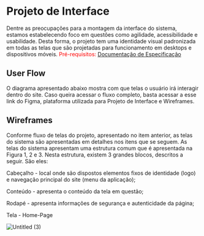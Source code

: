 
# Projeto de Interface

Dentre as preocupações para a montagem da interface do sistema, estamos estabelecendo foco em questões como agilidade, acessibilidade e usabilidade. Desta forma, o projeto tem uma identidade visual padronizada em todas as telas que são projetadas para funcionamento em desktops e dispositivos móveis.
<span style="color:red">Pré-requisitos: <a href="2-Especificação do Projeto.md"> Documentação de Especificação</a></span>


## User Flow

O diagrama apresentado abaixo mostra com que telas o usuário irá interagir dentro do site. Caso queira acessar o fluxo completo, basta acessar a esse link do Figma, plataforma utilizada para Projeto de Interface e Wireframes.


## Wireframes

Conforme  fluxo  de  telas  do  projeto,  apresentado  no  item  anterior,  as  telas  do  sistema  são apresentadas em detalhes nos itens que se seguem. As telas do sistema apresentam uma estrutura comum que é apresentada na Figura 1, 2 e 3. Nesta estrutura, existem 3 grandes blocos, descritos a seguir. São eles:

Cabeçalho - local  onde  são  dispostos  elementos  fixos  de  identidade  (logo)  e 
navegação principal do site (menu da aplicação);

Conteúdo - apresenta o conteúdo da tela em questão;

Rodapé  - apresenta informações de segurança e autenticidade da página;

Tela - Home-Page

![Untitled (3)](https://user-images.githubusercontent.com/114435981/194732826-d15ba843-aca8-4cc4-a888-8ab67a576eed.png)
